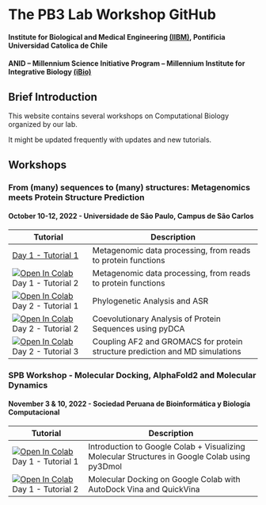 # The PB3 Lab Workshop GitHub
#### Institute for Biological and Medical Engineering [(IIBM)](http://iibm.uc.cl), Pontificia Universidad Catolica de Chile
#### ANID – Millennium Science Initiative Program – Millennium Institute for Integrative Biology [(iBio)](http://ibio.cl)

## Brief Introduction

This website contains several workshops on Computational Biology organized by our lab.

It might be updated frequently with updates and new  tutorials.

## Workshops

### From (many) sequences to (many) structures: Metagenomics meets Protein Structure Prediction
#### October 10-12, 2022 - Universidade de São Paulo, Campus de São Carlos

| Tutorial | Description                           |
|--------|-------------------------------------------------------------------------------------|
| [Day 1 - Tutorial 1](https://raw.githubusercontent.com/pb3lab/workshops/main/tutorials/saocarlos2022/D1_tutorial01.txt) | Metagenomic data processing, from reads to protein functions |
| [![Open In Colab](https://colab.research.google.com/assets/colab-badge.svg)](https://colab.research.google.com/github/pb3lab/workshops/blob/main/tutorials/saocarlos2022/D1_tutorial02.ipynb) Day 1 - Tutorial 2  | Metagenomic data processing, from reads to protein functions |
| [![Open In Colab](https://colab.research.google.com/assets/colab-badge.svg)](https://colab.research.google.com/github/pb3lab/workshops/blob/main/tutorials/saocarlos2022/D2_tutorial01.ipynb) Day 2 - Tutorial 1  | Phylogenetic Analysis and ASR                           |
| [![Open In Colab](https://colab.research.google.com/assets/colab-badge.svg)](https://colab.research.google.com/github/pb3lab/workshops/blob/main/tutorials/saocarlos2022/D2_tutorial02.ipynb) Day 2 - Tutorial 2 | Coevolutionary Analysis of Protein Sequences using pyDCA                            |
| [![Open In Colab](https://colab.research.google.com/assets/colab-badge.svg)](https://colab.research.google.com/github/pb3lab/workshops/blob/main/tutorials/saocarlos2022/D2_tutorial03.ipynb) Day 2 - Tutorial 3 | Coupling AF2 and GROMACS for protein structure prediction and MD simulations                            |

### SPB Workshop - Molecular Docking, AlphaFold2 and Molecular Dynamics
#### November 3 & 10, 2022 - Sociedad Peruana de Bioinformática y Biología Computacional

| Tutorial | Description                           |
|--------|-------------------------------------------------------------------------------------|
| [![Open In Colab](https://colab.research.google.com/assets/colab-badge.svg)](https://colab.research.google.com/github/pb3lab/workshops/blob/main/tutorials/spb2022/D1_Tutorial1.ipynb) Day 1 - Tutorial 1  | Introduction to Google Colab + Visualizing Molecular Structures in Google Colab using py3Dmol |
| [![Open In Colab](https://colab.research.google.com/assets/colab-badge.svg)](https://colab.research.google.com/github/pb3lab/workshops/blob/main/tutorials/spb2022/D1_Tutorial2.ipynb) Day 1 - Tutorial 2  | Molecular Docking on Google Colab with AutoDock Vina and QuickVina |
